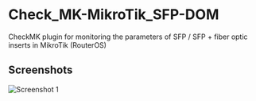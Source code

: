 # Check_MK-MikroTik_SFP-DOM
CheckMK plugin for monitoring the parameters of SFP / SFP + fiber optic inserts in MikroTik (RouterOS)


## Screenshots

![Screenshot 1](https://github.com/WojRep/Check_MK-MikroTik_SFP-DOM/blob/main/.html/MikroTik_SFP_DOM-01.png?raw=true)
